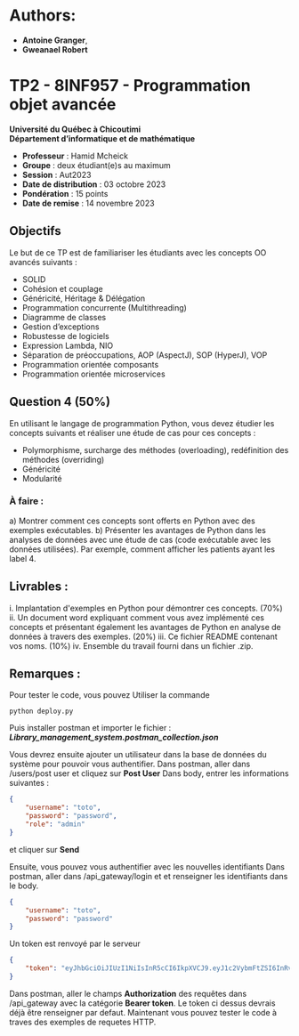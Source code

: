 # Authors: 
* **Antoine Granger**,
* **Gweanael Robert**

# TP2 - 8INF957 - Programmation objet avancée

**Université du Québec à Chicoutimi**<br>
**Département d’informatique et de mathématique**

- **Professeur** : Hamid Mcheick 
- **Groupe** : deux étudiant(e)s au maximum
- **Session** : Aut2023 
- **Date de distribution** : 03 octobre 2023
- **Pondération** : 15 points 
- **Date de remise** : 14 novembre 2023

## Objectifs

Le but de ce TP est de familiariser les étudiants avec les concepts OO avancés suivants :
- SOLID
- Cohésion et couplage
- Généricité, Héritage & Délégation
- Programmation concurrente (Multithreading)
- Diagramme de classes
- Gestion d’exceptions
- Robustesse de logiciels
- Expression Lambda, NIO
- Séparation de préoccupations, AOP (AspectJ), SOP (HyperJ), VOP
- Programmation orientée composants
- Programmation orientée microservices

## Question 4 (50%)

En utilisant le langage de programmation Python, vous devez étudier les concepts suivants et réaliser une étude de cas pour ces concepts :
- Polymorphisme, surcharge des méthodes (overloading), redéfinition des méthodes (overriding)
- Généricité
- Modularité

### À faire :

a) Montrer comment ces concepts sont offerts en Python avec des exemples exécutables.
b) Présenter les avantages de Python dans les analyses de données avec une étude de cas (code exécutable avec les données utilisées). Par exemple, comment afficher les patients ayant les label 4.

## Livrables :

i. Implantation d'exemples en Python pour démontrer ces concepts. (70%)
ii. Un document word expliquant comment vous avez implémenté ces concepts et présentant également les avantages de Python en analyse de données à travers des exemples. (20%)
iii. Ce fichier README contenant vos noms. (10%)
iv. Ensemble du travail fourni dans un fichier .zip.

## Remarques :

Pour tester le code, vous pouvez Utiliser la commande 
```
python deploy.py
```

Puis installer postman et importer le fichier : ***Library_management_system.postman_collection.json***

Vous devrez ensuite ajouter un utilisateur dans la base de données du système pour pouvoir vous authentifier.
Dans postman, aller dans /users/post user et cliquez sur **Post User**
Dans body, entrer les informations suivantes :
```json
{
    "username": "toto",
    "password": "password",
    "role": "admin"
}
```
et cliquer sur **Send**

Ensuite, vous pouvez vous authentifier avec les nouvelles identifiants
Dans postman, aller dans /api_gateway/login et et renseigner les identifiants dans le body.
```json
{
    "username": "toto",
    "password": "password"
}
```

Un token est renvoyé par le serveur
```json
{
    "token": "eyJhbGciOiJIUzI1NiIsInR5cCI6IkpXVCJ9.eyJ1c2VybmFtZSI6InRvdG8iLCJyb2xlIjoiYWRtaW4ifQ.MIzcT7Y_P3BXVXS_ilskIHbuWS85M0SJVFvh8TqThVw"
}
```

Dans postman, aller le champs **Authorization** des requêtes dans /api_gateway avec la catégorie **Bearer token**.
Le token ci dessus devrais déjà être renseigner par defaut.
Maintenant vous pouvez tester le code à traves des exemples de requetes HTTP.